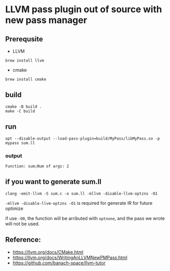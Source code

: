 # LLVM pass plugin out of source with new pass manager

## Prerequsite
- LLVM
```shell
brew install llvm
```
- cmake
```shell
brew install cmake
```

## build
```shell
cmake -B build .
make -C build
```

## run
```shell
opt --disable-output --load-pass-plugin=build/MyPass/libMyPass.so -p mypass sum.ll
```
### output
```
Function: sum;Num of args: 2
```

## if you want to generate sum.ll
```shell
clang -emit-llvm -S sum.c -o sum.ll -mllvm -disable-llvm-optzns -O1
```
`-mllvm -disable-llvm-optzns -O1` is required for generate IR for future optimize

if use `-O0`, the function will be arributed with `optnone`, and the pass we wrote will not be used.

## Reference:
- https://llvm.org/docs/CMake.html
- https://llvm.org/docs/WritingAnLLVMNewPMPass.html
- https://github.com/banach-space/llvm-tutor
